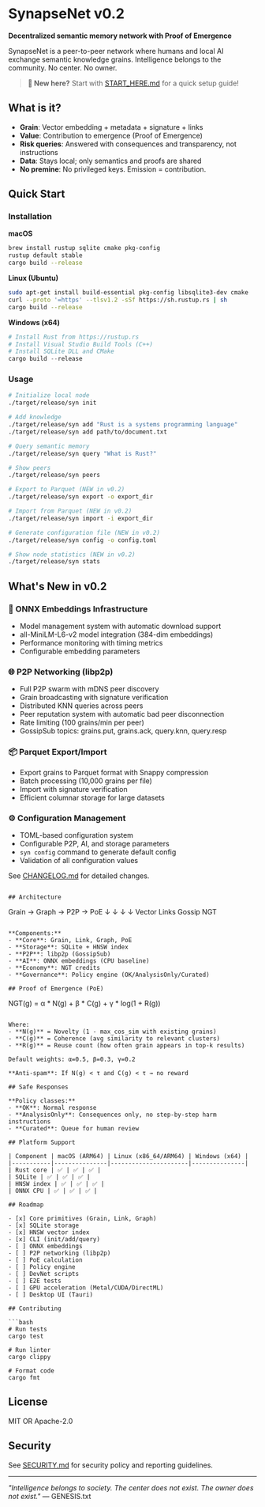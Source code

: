 # SynapseNet v0.2

**Decentralized semantic memory network with Proof of Emergence**

SynapseNet is a peer-to-peer network where humans and local AI exchange semantic knowledge grains. Intelligence belongs to the community. No center. No owner.

> **🚀 New here?** Start with [START_HERE.md](START_HERE.md) for a quick setup guide!

## What is it?

- **Grain**: Vector embedding + metadata + signature + links
- **Value**: Contribution to emergence (Proof of Emergence)
- **Risk queries**: Answered with consequences and transparency, not instructions
- **Data**: Stays local; only semantics and proofs are shared
- **No premine**: No privileged keys. Emission = contribution.

## Quick Start

### Installation

**macOS**
```bash
brew install rustup sqlite cmake pkg-config
rustup default stable
cargo build --release
```

**Linux (Ubuntu)**
```bash
sudo apt-get install build-essential pkg-config libsqlite3-dev cmake
curl --proto '=https' --tlsv1.2 -sSf https://sh.rustup.rs | sh
cargo build --release
```

**Windows (x64)**
```powershell
# Install Rust from https://rustup.rs
# Install Visual Studio Build Tools (C++)
# Install SQLite DLL and CMake
cargo build --release
```

### Usage

```bash
# Initialize local node
./target/release/syn init

# Add knowledge
./target/release/syn add "Rust is a systems programming language"
./target/release/syn add path/to/document.txt

# Query semantic memory
./target/release/syn query "What is Rust?"

# Show peers
./target/release/syn peers

# Export to Parquet (NEW in v0.2)
./target/release/syn export -o export_dir

# Import from Parquet (NEW in v0.2)
./target/release/syn import -i export_dir

# Generate configuration file (NEW in v0.2)
./target/release/syn config -o config.toml

# Show node statistics (NEW in v0.2)
./target/release/syn stats
```

## What's New in v0.2

### 🚀 ONNX Embeddings Infrastructure
- Model management system with automatic download support
- all-MiniLM-L6-v2 model integration (384-dim embeddings)
- Performance monitoring with timing metrics
- Configurable embedding parameters

### 🌐 P2P Networking (libp2p)
- Full P2P swarm with mDNS peer discovery
- Grain broadcasting with signature verification
- Distributed KNN queries across peers
- Peer reputation system with automatic bad peer disconnection
- Rate limiting (100 grains/min per peer)
- GossipSub topics: grains.put, grains.ack, query.knn, query.resp

### 📦 Parquet Export/Import
- Export grains to Parquet format with Snappy compression
- Batch processing (10,000 grains per file)
- Import with signature verification
- Efficient columnar storage for large datasets

### ⚙️ Configuration Management
- TOML-based configuration system
- Configurable P2P, AI, and storage parameters
- `syn config` command to generate default config
- Validation of all configuration values

See [CHANGELOG.md](CHANGELOG.md) for detailed changes.

```

## Architecture

```
Grain → Graph → P2P → PoE
  ↓       ↓       ↓      ↓
Vector  Links  Gossip  NGT
```

**Components:**
- **Core**: Grain, Link, Graph, PoE
- **Storage**: SQLite + HNSW index
- **P2P**: libp2p (GossipSub)
- **AI**: ONNX embeddings (CPU baseline)
- **Economy**: NGT credits
- **Governance**: Policy engine (OK/AnalysisOnly/Curated)

## Proof of Emergence (PoE)

```
NGT(g) = α * N(g) + β * C(g) + γ * log(1 + R(g))
```

Where:
- **N(g)** = Novelty (1 - max_cos_sim with existing grains)
- **C(g)** = Coherence (avg similarity to relevant clusters)
- **R(g)** = Reuse count (how often grain appears in top-k results)

Default weights: α=0.5, β=0.3, γ=0.2

**Anti-spam**: If N(g) < τ and C(g) < τ → no reward

## Safe Responses

**Policy classes:**
- **OK**: Normal response
- **AnalysisOnly**: Consequences only, no step-by-step harm instructions
- **Curated**: Queue for human review

## Platform Support

| Component | macOS (ARM64) | Linux (x86_64/ARM64) | Windows (x64) |
|-----------|---------------|----------------------|---------------|
| Rust core | ✅ | ✅ | ✅ |
| SQLite | ✅ | ✅ | ✅ |
| HNSW index | ✅ | ✅ | ✅ |
| ONNX CPU | ✅ | ✅ | ✅ |

## Roadmap

- [x] Core primitives (Grain, Link, Graph)
- [x] SQLite storage
- [x] HNSW vector index
- [x] CLI (init/add/query)
- [ ] ONNX embeddings
- [ ] P2P networking (libp2p)
- [ ] PoE calculation
- [ ] Policy engine
- [ ] DevNet scripts
- [ ] E2E tests
- [ ] GPU acceleration (Metal/CUDA/DirectML)
- [ ] Desktop UI (Tauri)

## Contributing

```bash
# Run tests
cargo test

# Run linter
cargo clippy

# Format code
cargo fmt
```

## License

MIT OR Apache-2.0

## Security

See [SECURITY.md](SECURITY.md) for security policy and reporting guidelines.

---

*"Intelligence belongs to society. The center does not exist. The owner does not exist."* — GENESIS.txt
